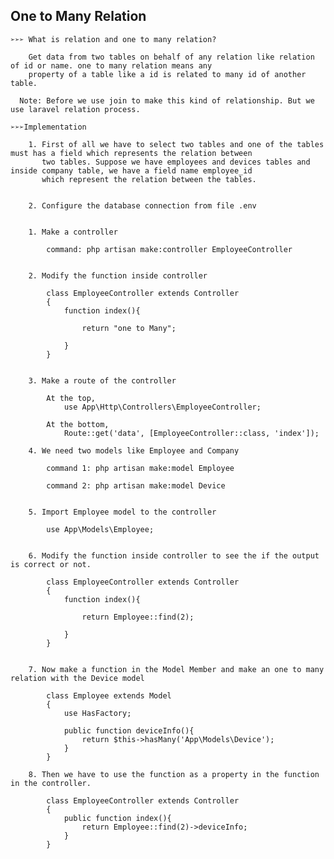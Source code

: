 ## **One to Many Relation**

    ➢➢➢ What is relation and one to many relation?
    
        Get data from two tables on behalf of any relation like relation of id or name. one to many relation means any
        property of a table like a id is related to many id of another table.
        
      Note: Before we use join to make this kind of relationship. But we use laravel relation process.
        
    ➢➢➢Implementation
    
        1. First of all we have to select two tables and one of the tables must has a field which represents the relation between
           two tables. Suppose we have employees and devices tables and inside company table, we have a field name employee_id
           which represent the relation between the tables.
        
        
        2. Configure the database connection from file .env

        
        1. Make a controller 
        
            command: php artisan make:controller EmployeeController
        
        
        2. Modify the function inside controller 
        
            class EmployeeController extends Controller
            {
                function index(){
            
                    return "one to Many";
            
                }
            }
        
        
        3. Make a route of the controller
        
            At the top,
                use App\Http\Controllers\EmployeeController;
                
            At the bottom,
                Route::get('data', [EmployeeController::class, 'index']);
            
        4. We need two models like Employee and Company
        
            command 1: php artisan make:model Employee 
            
            command 2: php artisan make:model Device
        
        
        5. Import Employee model to the controller
        
            use App\Models\Employee;
        
        
        6. Modify the function inside controller to see the if the output is correct or not.
        
            class EmployeeController extends Controller
            {
                function index(){
            
                    return Employee::find(2);
            
                }
            }
        
        
        7. Now make a function in the Model Member and make an one to many relation with the Device model
        
            class Employee extends Model
            {
                use HasFactory;
                
                public function deviceInfo(){
                    return $this->hasMany('App\Models\Device');
                }
            }
        
        8. Then we have to use the function as a property in the function in the controller.
        
            class EmployeeController extends Controller
            {
                public function index(){
                    return Employee::find(2)->deviceInfo;
                }
            }
